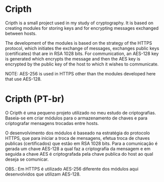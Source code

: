 <h1>Cripth</h1>

Cripth is a small project used in my study of cryptography. It is based on creating modules for storing keys and for encrypting messages exchanged between hosts.

The development of the modules is based on the strategy of the HTTPS protocol, which initiates the exchange of messages, exchanges public keys (certificates) that are in RSA 1028 bits. For communication, an AES-128 key is generated which encrypts the message and then the AES key is encrypted by the public key of the host to which it wishes to communicate.

NOTE: AES-256 is used in HTTPS other than the modules developed here that use AES-128.


<h1>Cripth (PT-br)</h1>
<p>O Cripth é uma pequeno projeto utilizado no meu estudo de criptografias. Baseia-se em criar módulos para o 
armazenamento de chaves e para criptografar mensagens trocadas entre hosts. </p>
<p>O desenvolvimento dos módulos é baseado na estratégia do protocolo HTTPS, que para iniciar a troca de mensagens, efetua troca
de chaves publicas (certificados) que estão em RSA 1028 bits. Para a comunicação é gerada um chave AES-128 a qual faz a criptografia
da mensagem e em seguida a chave AES é criptografada pela chave publica do host ao qual deseja se comunicar. </p>

<p>OBS.: Em HTTPS é utilizado AES-256 diferente dos módulos aqui desenvolvidos que utilizam AES-128. </p>

